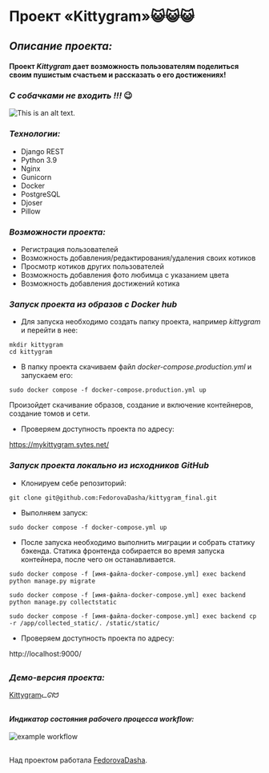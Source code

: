 # Проект «Kittygram»😺😺😺

## _Описание проекта:_

#### **Проект _Kittygram_ дает возможность пользователям поделиться своим пушистым счастьем и рассказать о его достижениях!**
### _С собачками не входить !!!_ 😉
![This is an alt text.]( https://media.tenor.com/2ZyWBNo-3sQAAAAC/%D0%BC%D0%B8%D0%BB%D1%8B%D0%B9-%D0%BA%D0%BE%D1%82%D0%B8%D0%BA.gif "Mau-mau-mauuu")


### _Технологии:_

* Django REST
* Python 3.9
* Nginx
* Gunicorn
* Docker
* PostgreSQL
* Djoser
* Pillow

### _Возможности проекта:_
* Регистрация пользователей
* Возможность добавления/редактирования/удаления своих котиков
* Просмотр котиков других пользователей
* Возможность добавления фото любимца с указанием цвета
* Возможность добавления достижений котика

### _Запуск проекта из образов с Docker hub_
- Для запуска необходимо создать папку проекта, например _kittygram_ и перейти в нее:
```
mkdir kittygram
cd kittygram
```
- В папку проекта скачиваем файл _docker-compose.production.yml_ и запускаем его:
```
sudo docker compose -f docker-compose.production.yml up
```
Произойдет скачивание образов, создание и включение контейнеров, создание томов и сети.
- Проверяем доступность проекта по адресу:

https://mykittygram.sytes.net/

### _Запуск проекта локально из исходников GitHub_
- Клонируем себе репозиторий:
```
git clone git@github.com:FedorovaDasha/kittygram_final.git
```
- Выполняем запуск:
```
sudo docker compose -f docker-compose.yml up
```
- После запуска необходимо выполнить миграции и собрать статику бэкенда. Статика фронтенда собирается во время запуска контейнера, после чего он останавливается.
```
sudo docker compose -f [имя-файла-docker-compose.yml] exec backend python manage.py migrate

sudo docker compose -f [имя-файла-docker-compose.yml] exec backend python manage.py collectstatic

sudo docker compose -f [имя-файла-docker-compose.yml] exec backend cp -r /app/collected_static/. /static/static/
```
- Проверяем доступность проекта по адресу:

http://localhost:9000/


##
### _Демо-версия проекта:_
[Kittygram](https://mykittygram.sytes.net)ᓚᘏᗢ

##
#### _Индикатор состояния рабочего процесса workflow:_

![example workflow](https://github.com/FedorovaDasha/kittygram_final/actions/workflows/main.yml/badge.svg)

##
Над проектом работала [FedorovaDasha](https://github.com/FedorovaDasha).

##